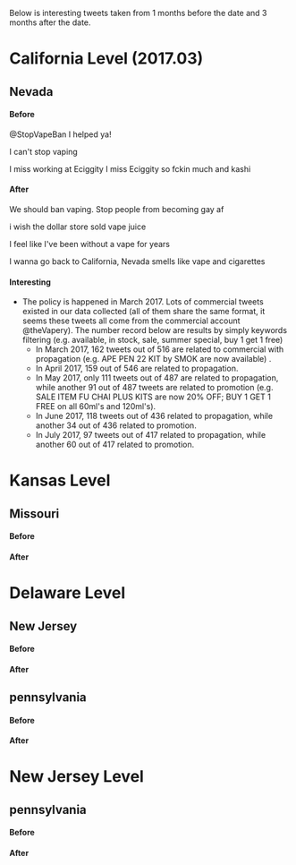 Below is interesting tweets taken from 1 months before the date and 3 months after the date.

# California Level (2017.03)

## Nevada

#### Before

@StopVapeBan I helped ya!

I can't stop vaping

I miss working at Eciggity
I miss Eciggity so fckin much and kashi

#### After

We should ban vaping. Stop people from becoming gay af

i wish the dollar store sold vape juice

I feel like I've been without a vape for years

I wanna go back to California, Nevada smells like vape and cigarettes

#### Interesting
- The policy is happened in March 2017. Lots of commercial tweets existed in our data collected (all of them share the same format, it seems these tweets all come from the commercial account @theVapery). The number record below are results by simply keywords filtering (e.g. available, in stock, sale, summer special, buy 1 get 1 free)
  - In March 2017, 162 tweets out of 516 are related to commercial with propagation (e.g. APE PEN 22 KIT by SMOK are now available) . 
  - In April 2017, 159 out of 546 are related to propagation. 
  - In May 2017, only 111 tweets out of 487 are related to propagation, while another 91 out of 487 tweets are related to promotion (e.g. SALE ITEM FU CHAI PLUS KITS are now 20% OFF; BUY 1 GET 1 FREE on all 60ml's and 120ml's). 
  - In June 2017, 118 tweets out of 436 related to propagation, while another 34 out of 436 related to promotion.
  - In July 2017, 97 tweets out of 417 related to propagation, while another 60 out of 417 related to promotion.



# Kansas Level

## Missouri

#### Before


#### After










# Delaware Level

## New Jersey

#### Before


#### After



## pennsylvania

#### Before


#### After










# New Jersey Level

## pennsylvania

#### Before


#### After

